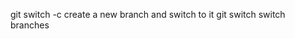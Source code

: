 git switch -c <branchname>	create a new branch and switch to it
git switch <branchname>	switch branches